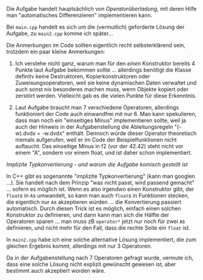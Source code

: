 Die Aufgabe handelt hauptsächlich von *Operatorüberladung*, mit deren Hilfe man "automatisches Differenzieren" implementieren kann.

Bei `main.cpp` handelt es sich um die (vermutlich) geforderte Lösung der Aufgabe, zu `main2.cpp` komme ich später...

Die Anmerkungen im Code sollten eigentlich recht selbsterklärend sein, trotzdem ein paar kleine Anmerkungen:

1. Ich verstehe nicht ganz, warum man für den _einen_ Konstruktor bereits 4 Punkte laut Aufgabe bekommen sollte ... allerdings benötigt die Klasse definitv keine Destruktoren, Kopierkonstruktoren oder Zuweisungsoperatoren, weil sie keine dynamischen Daten verwaltet und auch sonst nix besonderes machen muss, wenn Objekte kopiert oder zerstört werden. Vielleicht gab es die vielen Punkte für diese Erkenntnis.

2. Laut Aufgabe braucht man 7 verschiedene Operatoren, allerdings funktioniert der Code auch einwandfrei mit nur 6. Man kann spekulieren, dass man noch ein "einseitiges Minus" implementieren sollte, weil ja auch der Hinweis in der Aufgabenstellung die Ableitungsregeln "(-w).dvdx = -w.dvdx" enthält. Dennoch würde dieser Operator theoretisch niemals aufgerufen, weil er im Code der Beispielfunktionen nicht auftaucht. Das einseitige Minus in f2 (vor der 42.42) steht nicht vor einem "A", sondern vor einem float, und ist daher schon implementiert.

*Implizite Typkonvertierung - und warum die Aufgabe komisch gestellt ist*

In C++ gibt es sogenannte "implizite Typkonvertierung" (kann man googlen ...). Sie handelt nach dem Prinzip "was nicht passt, wird passend gemacht" ... sofern es möglich ist. Wenn es also irgendwo einen Konstruktor gibt, der `float`s in `A`s umwandelt, so kann man auch `float`s in Funktionen stecken, die eigentlich nur `A`s akzeptieren würden ... die Konvertierung passiert automatisch. Durch diesen Trick ist es möglich, einfach einen solchen Konstruktor zu definieren, und dann kann man sich die Hälfte der Operatoren sparen ... man muss zB `operator*` jetzt nur noch für zwei `A`s definieren, und nicht mehr für den Fall, dass die rechte Seite ein `float` ist.

In `main2.cpp` habe ich eine solche alternative Lösung implementiert, die zum gleichen Ergebnis kommt, allerdings mit nur 3 Operatoren.

Da in der Aufgabenstellung nach 7 Operatoren gefragt wurde, vermute ich, dass eine solche Lösung nicht explizit gewünscht gewesen ist, aber bestimmt auch akzeptiert worden wäre.